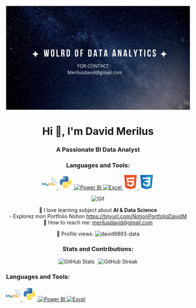 <meta name="viewport" content="width=device-width, initial-scale=1.0">

<div style="text-align: center;">
   <img alt="Banner-Img" src="https://github.com/David9893-Data/David9893-Data/blob/main/Banniere.jpeg" style="max-width: 100%; height: auto;">
</div>

<h1 align="center">Hi 👋, I'm David Merilus</h1>
<h3 align="center">A Passionate BI Data Analyst</h3>

<h3 align="center">Languages and Tools:</h3>
<p align="center">
  <a href="https://www.w3schools.com/sql/" target="_blank"> 
    <img src="https://raw.githubusercontent.com/devicons/devicon/master/icons/mysql/mysql-original-wordmark.svg" alt="MySQL" width="40" height="40"/> 
  </a>
  <a href="https://www.python.org" target="_blank"> 
    <img src="https://raw.githubusercontent.com/devicons/devicon/master/icons/python/python-original.svg" alt="Python" width="40" height="40"/> 
  </a>
  <a href="https://powerbi.microsoft.com/" target="_blank"> 
    <img src="https://www.vectorlogo.zone/logos/microsoft_powerbi/microsoft_powerbi-icon.svg" alt="Power BI" width="40" height="40"/> 
  </a>
  <a href="https://www.microsoft.com/en-us/microsoft-365/excel" target="_blank"> 
    <img src="https://img.icons8.com/color/48/000000/microsoft-excel-2019--v1.png" alt="Excel" width="40" height="40"/> 
  </a>
  
  
  <a href="https://developer.mozilla.org/en-US/docs/Web/HTML" target="_blank"> 
    <img src="https://raw.githubusercontent.com/devicons/devicon/master/icons/html5/html5-original.svg" alt="HTML" width="40" height="40"/> 
  </a>
  <a href="https://developer.mozilla.org/en-US/docs/Web/CSS" target="_blank"> 
    <img src="https://raw.githubusercontent.com/devicons/devicon/master/icons/css3/css3-original.svg" alt="CSS" width="40" height="40"/> 
  </a>
</p>

<div style="text-align: center;">
   <img alt="Gif" src="https://github.com/David9893-Data/David9893-Data/blob/main/gif.gif" style="max-width: 100%; height: auto;">
</div>

<p style="text-align: center; word-wrap: break-word;">
   🌱 I love learning subject about <b>AI & Data Science</b><br>
   - Explorez mon Portfolio Notion <a href="https://tinyurl.com/NotionPortfolioDavidM">https://tinyurl.com/NotionPortfolioDavidM</a><br>
   📧 How to reach me: <a href="mailto:merilusdavid@gmail.com">merilusdavid@gmail.com</a>
</p>

<p style="text-align: center; word-wrap: break-word;">
   👀 Profile views: <img src="https://komarev.com/ghpvc/?username=david9893-data&style=flat-square" alt="david9893-data" />
</p>

<h3 align="center">Stats and Contributions:</h3>
<div style="display: flex; flex-wrap: wrap; justify-content: center; gap: 10px;">
   <img src="https://github-readme-stats.vercel.app/api?username=david9893-data&show_icons=true&locale=en" alt="GitHub Stats" style="max-width: 100%; height: auto;">
   <img src="https://github-readme-streak-stats.herokuapp.com/?user=david9893-data" alt="GitHub Streak" style="max-width: 100%; height: auto;">
</div>

<h3 align="left">Languages and Tools:</h3>
<p align="left">
  <a href="https://www.w3schools.com/sql/" target="_blank"> 
    <img src="https://raw.githubusercontent.com/devicons/devicon/master/icons/mysql/mysql-original-wordmark.svg" alt="MySQL" width="40" height="40"/> 
  </a>
  <a href="https://www.python.org" target="_blank"> 
    <img src="https://raw.githubusercontent.com/devicons/devicon/master/icons/python/python-original.svg" alt="Python" width="40" height="40"/> 
  </a>
  <a href="https://powerbi.microsoft.com/" target="_blank"> 
    <img src="https://www.vectorlogo.zone/logos/microsoft_powerbi/microsoft_powerbi-icon.svg" alt="Power BI" width="40" height="40"/> 
  </a>
  <a href="https://www.microsoft.com/en-us/microsoft-365/excel" target="_blank"> 
    <img src="https://img.icons8.com/color/48/000000/microsoft-excel-2019--v1.png" alt="Excel" width="40" height="40"/> 
  </a>
  
</p>
